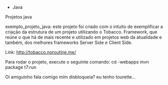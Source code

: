 - Java

Projetos java

exemplo_projeto_java: este projeto foi criado com o intuito de exemplificar a criação da estrutura de um projeto 
utilizando o Tobacco. Framework, que reúne o que há de mais recente e utilizado em projetos web da atualidade e também, 
dos melhores frameworks Server Side e Client Side.

Link: http://tobacco.noroutine.me/

Para rodar o projeto, execute o seguinte comando: cd <app-name>-webapps
mvn package t7:run


Oi amiguinho fala comigo mim disbloqueia? eu tenho tourette...

